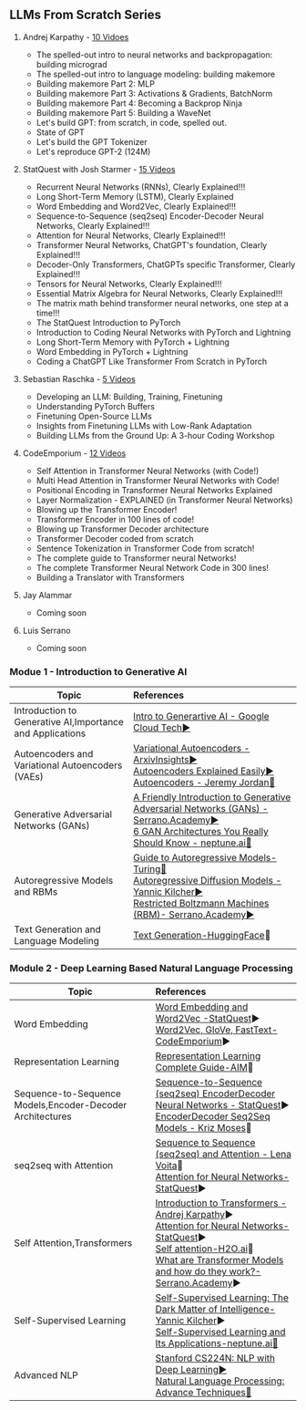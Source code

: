 
## LLMs From Scratch Series

1. Andrej Karpathy - [10 Vidoes](https://youtube.com/playlist?list=PLAqhIrjkxbuWI23v9cThsA9GvCAUhRvKZ&si=EuGApF9EXdu1_an5)
    - The spelled-out intro to neural networks and backpropagation: building micrograd
    - The spelled-out intro to language modeling: building makemore
    - Building makemore Part 2: MLP
    - Building makemore Part 3: Activations & Gradients, BatchNorm
    - Building makemore Part 4: Becoming a Backprop Ninja
    - Building makemore Part 5: Building a WaveNet
    - Let's build GPT: from scratch, in code, spelled out.
    - State of GPT
    - Let's build the GPT Tokenizer
    - Let's reproduce GPT-2 (124M)

2. StatQuest with Josh Starmer - [15 Videos](https://youtube.com/playlist?list=PLblh5JKOoLUIxGDQs4LFFD--41Vzf-ME1&si=DfkDMWz58VJgBrsD)
    - Recurrent Neural Networks (RNNs), Clearly Explained!!!
    - Long Short-Term Memory (LSTM), Clearly Explained
    - Word Embedding and Word2Vec, Clearly Explained!!!
    - Sequence-to-Sequence (seq2seq) Encoder-Decoder Neural Networks, Clearly Explained!!!
    - Attention for Neural Networks, Clearly Explained!!!
    - Transformer Neural Networks, ChatGPT's foundation, Clearly Explained!!!
    - Decoder-Only Transformers, ChatGPTs specific Transformer, Clearly Explained!!!
    - Tensors for Neural Networks, Clearly Explained!!!
    - Essential Matrix Algebra for Neural Networks, Clearly Explained!!!
    - The matrix math behind transformer neural networks, one step at a time!!!
    - The StatQuest Introduction to PyTorch
    - Introduction to Coding Neural Networks with PyTorch and Lightning
    - Long Short-Term Memory with PyTorch + Lightning
    - Word Embedding in PyTorch + Lightning
    - Coding a ChatGPT Like Transformer From Scratch in PyTorch
3. Sebastian Raschka - [5 Videos](https://youtube.com/playlist?list=PLTKMiZHVd_2Licpov-ZK24j6oUnbhiPkm&si=9oqXgWnDumkgA176)
    - Developing an LLM: Building, Training, Finetuning 
    - Understanding PyTorch Buffers
    - Finetuning Open-Source LLMs
    - Insights from Finetuning LLMs with Low-Rank Adaptation
    - Building LLMs from the Ground Up: A 3-hour Coding Workshop
4. CodeEmporium - [12 Videos](https://youtube.com/playlist?list=PLTl9hO2Oobd97qfWC40gOSU8C0iu0m2l4&si=_kt_U8h_i2QtJyPj)
    - Self Attention in Transformer Neural Networks (with Code!)
    - Multi Head Attention in Transformer Neural Networks with Code!
    - Positional Encoding in Transformer Neural Networks Explained
    - Layer Normalization - EXPLAINED (in Transformer Neural Networks)
    - Blowing up the Transformer Encoder!
    - Transformer Encoder in 100 lines of code!
    - Blowing up Transformer Decoder architecture
    - Transformer Decoder coded from scratch
    - Sentence Tokenization in Transformer Code from scratch!
    - The complete guide to Transformer neural Networks!
    - The complete Transformer Neural Network Code in 300 lines!
    - Building a Translator with Transformers

5. Jay Alammar
    - Coming soon

6. Luis Serrano
    - Coming soon


### Modue 1 - Introduction to Generative AI

| Topic                                                     | References                                                                                                                                   |
| --------------------------------------------------------- |:-------------------------------------------------------------------------------------------------------------------------------------------- |
| Introduction to Generative AI,Importance and Applications | [Intro to Generartive AI - Google Cloud Tech▶️](https://www.youtube.com/watch?v=G2fqAlgmoPo&pp=ygUdaW50cm9kdWN0aW9uIHRvIGdlbmVyYXRpdmUgYWk%3D) |
| Autoencoders and Variational Autoencoders (VAEs)          | [Variational Autoencoders - ArxivInsights▶️](https://www.youtube.com/watch?v=9zKuYvjFFS8&t=346s&pp=ygUXdmFyaWF0aW9uYWwgYXV0b2VuY29kZXI%3D)<br> [Autoencoders Explained Easily▶️](https://youtu.be/SSXDkfiPs7c?si=3KD2T44sQQSMFjdG)<br>[Autoencoders - Jeremy Jordan🧾 ](https://www.jeremyjordan.me/autoencoders/)  |
|Generative Adversarial Networks (GANs)| [A Friendly Introduction to Generative Adversarial Networks (GANs) - Serrano.Academy▶️](https://www.youtube.com/watch?v=8L11aMN5KY8&t=1076s&pp=ygUER2Fucw%3D%3D) <br> [6 GAN Architectures You Really Should Know - neptune.ai🧾](https://neptune.ai/blog/6-gan-architectures)|
|Autoregressive Models and RBMs|[Guide to Autoregressive Models- Turing🧾](https://www.turing.com/kb/guide-to-autoregressive-models)<br> [Autoregressive Diffusion Models - Yannic Kilcher▶️](https://www.youtube.com/watch?v=2h4tRsQzipQ)<br>[Restricted Boltzmann Machines (RBM)- Serrano.Academy▶️](https://www.youtube.com/watch?v=Fkw0_aAtwIw)<br>|
|Text Generation and Language Modeling| [Text Generation-HuggingFace](https://huggingface.co/tasks/text-generation)🧾|

### Module 2 - Deep Learning Based  Natural Language Processing
| Topic | References |
| ----- |:---------- |
|   Word Embedding    |  [Word Embedding and Word2Vec -StatQuest](https://www.youtube.com/watch?v=viZrOnJclY0)▶️<br> [Word2Vec, GloVe, FastText- CodeEmporium](https://www.youtube.com/watch?v=9S0-OC4LFNo&t=386s&pp=ygUQV29yZCBFbWJlZGRpbmdzIA%3D%3D)▶️<br> |
|Representation Learning|[Representation Learning Complete Guide-AIM](https://analyticsindiamag.com/a-comprehensive-guide-to-representation-learning-for-beginners/#:~:text=Representation%20learning%20is%20a%20class,them%20to%20a%20given%20activity.)🧾|
|Sequence-to-Sequence Models,Encoder-Decoder Architectures|[Sequence-to-Sequence (seq2seq) EncoderDecoder Neural Networks - StatQuest](https://www.youtube.com/watch?v=L8HKweZIOmg&pp=ygUbU2VxdWVuY2UtdG8tU2VxdWVuY2UgTW9kZWxz)▶️<br>[EncoderDecoder Seq2Seq Models - Kriz Moses](https://medium.com/analytics-vidhya/encoder-decoder-seq2seq-models-clearly-explained-c34186fbf49b)🧾|
|seq2seq with Attention|[Sequence to Sequence (seq2seq) and Attention - Lena Voita](https://lena-voita.github.io/nlp_course/seq2seq_and_attention.html)🧾<br>[Attention for Neural Networks-StatQuest](https://www.youtube.com/watch?v=PSs6nxngL6k&pp=ygUsU2VxdWVuY2UgdG8gU2VxdWVuY2UgKHNlcTJzZXEpIGFuZCBBdHRlbnRpb24%3D)▶️|
|Self Attention,Transformers| [Introduction to Transformers - Andrej Karpathy](https://www.youtube.com/watch?v=XfpMkf4rD6E)▶️<br>[Attention for Neural Networks-StatQuest](https://www.youtube.com/watch?v=PSs6nxngL6k)▶️<br>[Self attention-H2O.ai](https://h2o.ai/wiki/self-attention/)🧾<br>[What are Transformer Models and how do they work?-Serrano.Academy](https://www.youtube.com/watch?v=qaWMOYf4ri8)▶️|
|Self-Supervised Learning |[Self-Supervised Learning: The Dark Matter of Intelligence-Yannic Kilcher](https://www.youtube.com/watch?v=Ag1bw8MfHGQ)▶️<br>[Self-Supervised Learning and Its Applications-neptune.ai🧾](https://neptune.ai/blog/self-supervised-learning)|
|Advanced NLP|[Stanford CS224N: NLP with Deep Learning▶️](https://www.youtube.com/watch?v=rmVRLeJRkl4&list=PLoROMvodv4rMFqRtEuo6SGjY4XbRIVRd4&pp=iAQB)<br>[Natural Language Processing: Advance Techniques🧾](https://medium.com/analytics-vidhya/natural-language-processing-advance-techniques-in-depth-analysis-b67bca5db432) |

